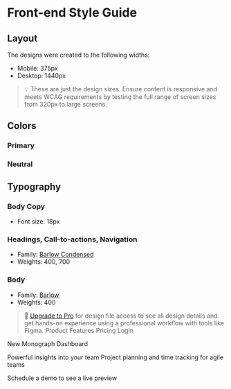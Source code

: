 # Front-end Style Guide

## Layout

The designs were created to the following widths:

- Mobile: 375px
- Desktop: 1440px

> 💡 These are just the design sizes. Ensure content is responsive and meets WCAG requirements by testing the full range of screen sizes from 320px to large screens.

## Colors

### Primary


### Neutral



## Typography

### Body Copy

- Font size: 18px

### Headings, Call-to-actions, Navigation

- Family: [Barlow Condensed](https://fonts.google.com/specimen/Barlow+Condensed)
- Weights: 400, 700

### Body

- Family: [Barlow](https://fonts.google.com/specimen/Barlow)
- Weights: 400

> 💎 [Upgrade to Pro](https://www.frontendmentor.io/pro?ref=style-guide) for design file access to see all design details and get hands-on experience using a professional workflow with tools like Figma.
 Product
  Features
  Pricing
  Login

  New
  Monograph Dashboard

  Powerful insights into your team
  Project planning and time tracking for agile teams

  Schedule a demo
  to see a live preview
  
